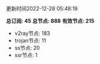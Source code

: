 更新时间2022-12-28 05:48:19

**总订阅: 45**
**总节点: 888**
**有效节点: 215**
- v2ray节点: 183
- trojan节点: 11
- ss节点: 20
- ssr节点: 1
